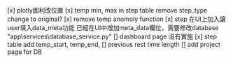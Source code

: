 [x] plotly圖利改位置
[x] temp min, max in step table remove
step_type change to original?
[x] remove temp anomoly function
[x] step 在UI上加入讓user填入data_meta功能
    已經在UI中增加meta_data欄位，需要修改database "app\services\database_service.py"
[] dashboard page 沒有實施
[x] step table add temp_start, temp_end, 
[] previous rest time length
[] add project page for DB